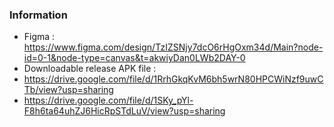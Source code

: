 ### Information
- Figma : https://www.figma.com/design/TzIZSNjy7dcO6rHgOxm34d/Main?node-id=0-1&node-type=canvas&t=akwiyDan0LWb2DAY-0
- Downloadable release APK file :
- https://drive.google.com/file/d/1RrhGkqKvM6bh5wrN80HPCWiNzf9uwCTb/view?usp=sharing
- https://drive.google.com/file/d/1SKy_pYl-F8h6ta64uhZJ6HicRpSTdLuV/view?usp=sharing
